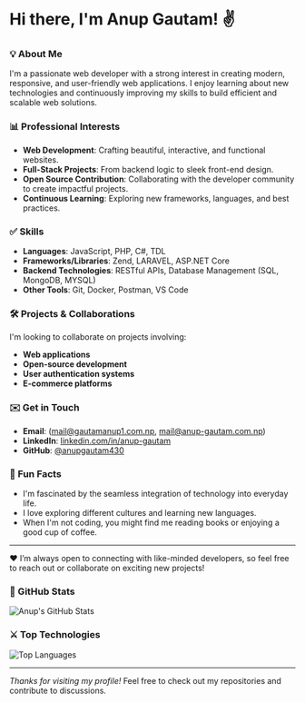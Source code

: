 # Hi there, I'm Anup Gautam! ✌️

### 💡 About Me
I'm a passionate web developer with a strong interest in creating modern, responsive, and user-friendly web applications. I enjoy learning about new technologies and continuously improving my skills to build efficient and scalable web solutions.

### 📊 Professional Interests
- **Web Development**: Crafting beautiful, interactive, and functional websites.
- **Full-Stack Projects**: From backend logic to sleek front-end design.
- **Open Source Contribution**: Collaborating with the developer community to create impactful projects.
- **Continuous Learning**: Exploring new frameworks, languages, and best practices.

### ✅ Skills
- **Languages**: JavaScript, PHP, C#, TDL
- **Frameworks/Libraries**: Zend, LARAVEL, ASP.NET Core
- **Backend Technologies**: RESTful APIs, Database Management (SQL, MongoDB, MYSQL)
- **Other Tools**: Git, Docker, Postman, VS Code

### 🛠️ Projects & Collaborations
I'm looking to collaborate on projects involving:
- **Web applications**
- **Open-source development**
- **User authentication systems**
- **E-commerce platforms**

### ✉️ Get in Touch
- **Email**: (mail@gautamanup1.com.np, mail@anup-gautam.com.np)
- **LinkedIn**: [linkedin.com/in/anup-gautam](https://www.linkedin.com/in/anup-gautam-28a271268/)
- **GitHub**: [@anupgautam430](https://github.com/anupgautamm)

### 🌟 Fun Facts
- I'm fascinated by the seamless integration of technology into everyday life.
- I love exploring different cultures and learning new languages.
- When I'm not coding, you might find me reading books or enjoying a good cup of coffee.

---
❤️ I’m always open to connecting with like-minded developers, so feel free to reach out or collaborate on exciting new projects!

### 📍 GitHub Stats
![Anup's GitHub Stats](https://github-readme-stats.vercel.app/api?username=anupgautamm&show_icons=true&theme=radical)

### ⚔️ Top Technologies
![Top Languages](https://github-readme-stats.vercel.app/api/top-langs/?username=anupgautamm&layout=compact&theme=radical)

---
*Thanks for visiting my profile!*
Feel free to check out my repositories and contribute to discussions.

